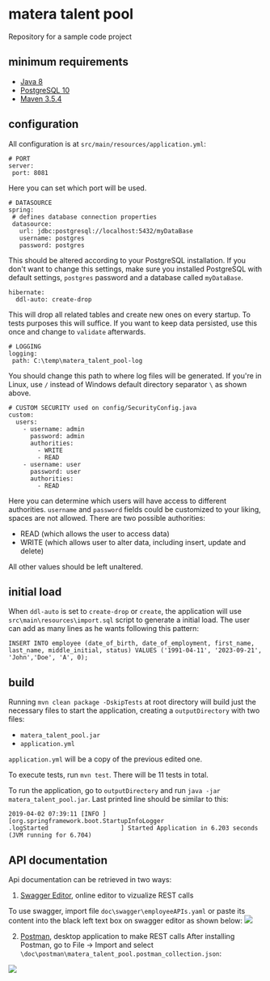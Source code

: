 # matera talent pool
Repository for a sample code project

## minimum requirements
 - [Java 8]([https://www.java.com/en/](https://www.java.com/en/))
 - [PostgreSQL 10]([https://www.postgresql.org/download/](https://www.postgresql.org/download/))
 - [Maven 3.5.4](https://maven.apache.org/download.cgi)

## configuration
All configuration is at `src/main/resources/application.yml`:
 ```
# PORT
server:
  port: 8081
 ```
Here you can set which port will be used.
 ```
# DATASOURCE
spring:
  # defines database connection properties
  datasource:
    url: jdbc:postgresql://localhost:5432/myDataBase
    username: postgres
    password: postgres
 ```
This should be altered according to your PostgreSQL installation. If you don't want to change this settings, make sure you installed PostgreSQL with default settings, `postgres` password and a database called `myDataBase`.
```
hibernate:
  ddl-auto: create-drop
```
This will drop all related tables and create new ones on every startup. To tests purposes this will suffice. If you want to keep data persisted, use this once and change to `validate` afterwards.
 ```
# LOGGING
logging:
  path: C:\temp\matera_talent_pool-log
 ```
You should change this path to where log files will be generated. If you're in Linux, use `/` instead of Windows default directory separator `\` as shown above.
```
# CUSTOM SECURITY used on config/SecurityConfig.java
custom:
  users:
    - username: admin
      password: admin
      authorities:
        - WRITE
        - READ
    - username: user
      password: user
      authorities:
        - READ
```
Here you can determine which users will have access to different authorities. `username` and `password` fields could be customized to your liking, spaces are not allowed. There are two possible authorities:
- READ (which allows the user to access data)
- WRITE (which allows user to alter data, including insert, update and delete)

All other values should be left unaltered.

## initial load
When `ddl-auto` is set to `create-drop` or `create`, the application will use `src\main\resources\import.sql` script to generate a initial load. The user can add as many lines as he wants following this pattern:
```
INSERT INTO employee (date_of_birth, date_of_employment, first_name, last_name, middle_initial, status) VALUES ('1991-04-11', '2023-09-21', 'John','Doe', 'A', 0);
```

## build
Running `mvn clean package -DskipTests` at root directory will build just the necessary files to start the application, creating a `outputDirectory` with two files:
- `matera_talent_pool.jar`
- `application.yml`

`application.yml` will be a copy of the previous edited one.

To execute tests, run `mvn test`. There will be 11 tests in total.

To run the application, go to `outputDirectory` and run `java -jar matera_talent_pool.jar`. Last printed line should be similar to this:
```
2019-04-02 07:39:11 [INFO ] [org.springframework.boot.StartupInfoLogger                            .logStarted                    ] Started Application in 6.203 seconds (JVM running for 6.704)
```

## API documentation
Api documentation can be retrieved in two ways:
1. [Swagger Editor](https://editor.swagger.io/), online editor to vizualize REST calls

To use swagger, import file `doc\swagger\employeeAPIs.yaml` or paste its content into the black left text box on swagger editor as shown below:
<img src="https://i.imgur.com/0ftUrjw.png">

2. [Postman](https://www.getpostman.com/), desktop application to make REST calls
After installing Postman, go to File -> Import and select `\doc\postman\matera_talent_pool.postman_collection.json`:

<img src="https://i.imgur.com/Cant7x3.png">
